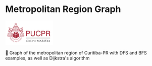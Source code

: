 # Metropolitan Region Graph

<img src="https://github.com/gprzy/credit-scoring/blob/main/assets/puc.png" width="30%" height="30%"/>

🗾 Graph of the metropolitan region of Curitiba-PR with DFS and BFS examples, as well as Dijkstra's algorithm
